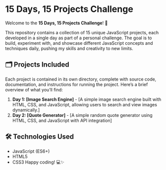 # 15 Days, 15 Projects Challenge

Welcome to the **15 Days, 15 Projects Challenge**! 🚀

This repository contains a collection of 15 unique JavaScript projects, each developed in a single day as part of a personal challenge. The goal is to build, experiment with, and showcase different JavaScript concepts and techniques daily, pushing my skills and creativity to new limits.

## 🗂 Projects Included

Each project is contained in its own directory, complete with source code, documentation, and instructions for running the project. Here’s a brief overview of what you’ll find:

1. **Day 1: [Image Search Engine]** - [A simple image search engine built with HTML, CSS, and JavaScript, allowing users to search and view images dynamically.]
2. **Day 2: [Quote Generator]** - [A simple random quote generator using HTML, CSS, and JavaScript with API integration]


## 🛠 Technologies Used

- JavaScript (ES6+)
- HTML5
- CSS3
Happy coding! 💻✨

